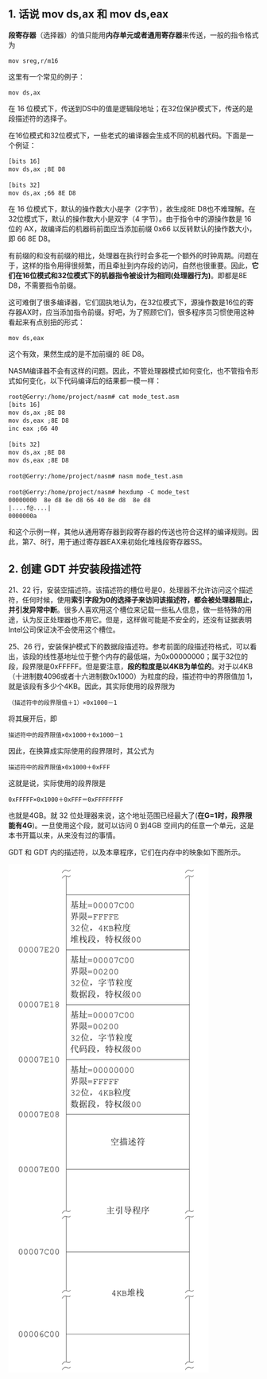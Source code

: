 ## 1. 话说 mov ds,ax 和 mov ds,eax

**段寄存器**（选择器）的值只能用**内存单元或者通用寄存器**来传送，一般的指令格式为

```
mov sreg,r/m16
```

这里有一个常见的例子：

```
mov ds,ax
```

在 16 位模式下，传送到DS中的值是逻辑段地址；在32位保护模式下，传送的是段描述符的选择子。

在16位模式和32位模式下，一些老式的编译器会生成不同的机器代码。下面是一个例证：

```
[bits 16]
mov ds,ax ;8E D8

[bits 32]
mov ds,ax ;66 8E D8
```

在 16 位模式下，默认的操作数大小是字（2字节），故生成8E D8也不难理解。在32位模式下，默认的操作数大小是双字（4 字节）。由于指令中的源操作数是 16 位的 AX，故编译后的机器码前面应当添加前缀 0x66 以反转默认的操作数大小，即 66 8E D8。

有前缀的和没有前缀的相比，处理器在执行时会多花一个额外的时钟周期。问题在于，这样的指令用得很频繁，而且牵扯到内存段的访问，自然也很重要。因此，**它们在16位模式和32位模式下的机器指令被设计为相同(处理器行为)**。即都是8E D8，不需要指令前缀。

这可难倒了很多编译器，它们固执地认为，在32位模式下，源操作数是16位的寄存器AX时，应当添加指令前缀。好吧，为了照顾它们，很多程序员习惯使用这种看起来有点别扭的形式：

```
mov ds,eax
```

这个有效，果然生成的是不加前缀的 8E D8。

NASM编译器不会有这样的问题。因此，不管处理器模式如何变化，也不管指令形式如何变化，以下代码编译后的结果都一模一样：

```
root@Gerry:/home/project/nasm# cat mode_test.asm 
[bits 16]
mov ds,ax ;8E D8
mov ds,eax ;8E D8
inc eax ;66 40

[bits 32]
mov ds,ax ;8E D8
mov ds,eax ;8E D8

root@Gerry:/home/project/nasm# nasm mode_test.asm

root@Gerry:/home/project/nasm# hexdump -C mode_test
00000000  8e d8 8e d8 66 40 8e d8  8e d8                    |....f@....|
0000000a
```

和这个示例一样，其他从通用寄存器到段寄存器的传送也符合这样的编译规则。因此，第7、8行，用于通过寄存器EAX来初始化堆栈段寄存器SS。

## 2. 创建 GDT 并安装段描述符

21、22 行，安装空描述符。该描述符的槽位号是0，处理器不允许访问这个描述符，任何时候，使用**索引字段为0的选择子来访问该描述符，都会被处理器阻止，并引发异常中断**。很多人喜欢用这个槽位来记载一些私人信息，做一些特殊的用途，认为反正处理器也不用它。但是，这样做可能是不安全的，还没有证据表明Intel公司保证决不会使用这个槽位。

25、26 行，安装保护模式下的数据段描述符。参考前面的段描述符格式，可以看出，该段的线性基地址位于整个内存的最低端，为0x00000000；属于32位的段，段界限是0xFFFFF。但是要注意，**段的粒度是以4KB为单位的**。对于以4KB（十进制数4096或者十六进制数0x1000）为粒度的段，描述符中的界限值加 1，就是该段有多少个4KB。因此，其实际使用的段界限为

```
（描述符中的段界限值＋1）×0x1000－1
```

将其展开后，即
```
描述符中的段界限值×0x1000＋0x1000－1
```
因此，在换算成实际使用的段界限时，其公式为

```
描述符中的段界限值×0x1000＋0xFFF
```
这就是说，实际使用的段界限是

```
0xFFFFF×0x1000＋0xFFF＝0xFFFFFFFF
```

也就是4GB。就 32 位处理器来说，这个地址范围已经最大了(**在G=1时，段界限能有4G**)。一旦使用这个段，就可以访问 0 到4GB 空间内的任意一个单元，这是本书开篇以来，从来没有过的事情。


GDT 和 GDT 内的描述符，以及本章程序，它们在内存中的映象如下图所示。

![config](images/3.png)

